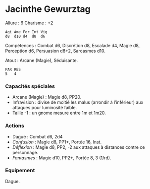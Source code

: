 # Jacinthe Gewurztag

Allure : 6
Charisme : +2

	Agi	Âme	For	Int	Vig
	d8	d10	d4	d8	d6

Compétences : Combat d6, Discrétion d8, Escalade d4, Magie d8, Perception d6, Persuasion d8+2, Sarcasmes d10.

Atout : Arcane (Magie), Séduisante.

	PAR	RES
	5	4

### Capacités spéciales
- Arcane (Magie) : Magie d8, PP20.
- Infravision : divise de moitié les malus (arrondir à l’inférieur) aux attaques pour luminosité faible.
- Taille -1 : un gnome mesure entre 1m et 1m20.

### Actions
- Dague : Combat d6, 2d4
- _Confusion_ : Magie d8, PP1+, Portée 16, Inst.
- _Déflexion_ : Magie d8, PP2, -2 aux attaques à distances contre ce personnage.
- _Fantasmes_ : Magie d10, PP2+, Portée 8, 3 (1/rd).

### Equipement
Dague.
